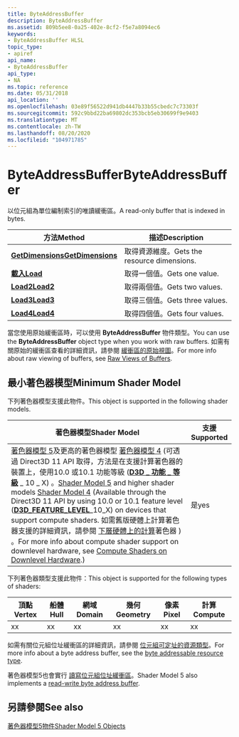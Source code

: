 ```yaml
---
title: ByteAddressBuffer
description: ByteAddressBuffer
ms.assetid: 809b5ee8-0a25-402e-8cf2-f5e7a8094ec6
keywords:
- ByteAddressBuffer HLSL
topic_type:
- apiref
api_name:
- ByteAddressBuffer
api_type:
- NA
ms.topic: reference
ms.date: 05/31/2018
api_location: ''
ms.openlocfilehash: 03e89f56522d941db4447b33b55cbedc7c73303f
ms.sourcegitcommit: 592c9bbd22ba69802dc353bcb5eb30699f9e9403
ms.translationtype: MT
ms.contentlocale: zh-TW
ms.lasthandoff: 08/20/2020
ms.locfileid: "104971785"
---
```

# <a name="byteaddressbuffer"></a><span data-ttu-id="1545a-104">ByteAddressBuffer</span><span class="sxs-lookup"><span data-stu-id="1545a-104">ByteAddressBuffer</span></span>

<span data-ttu-id="1545a-105">以位元組為單位編制索引的唯讀緩衝區。</span><span class="sxs-lookup"><span data-stu-id="1545a-105">A read-only buffer that is indexed in bytes.</span></span>



| <span data-ttu-id="1545a-106">方法</span><span class="sxs-lookup"><span data-stu-id="1545a-106">Method</span></span>                                                              | <span data-ttu-id="1545a-107">描述</span><span class="sxs-lookup"><span data-stu-id="1545a-107">Description</span></span>                   |
|---------------------------------------------------------------------|-------------------------------|
| [<span data-ttu-id="1545a-108">**GetDimensions**</span><span class="sxs-lookup"><span data-stu-id="1545a-108">**GetDimensions**</span></span>](sm5-object-byteaddressbuffer-getdimensions.md) | <span data-ttu-id="1545a-109">取得資源維度。</span><span class="sxs-lookup"><span data-stu-id="1545a-109">Gets the resource dimensions.</span></span> |
| [<span data-ttu-id="1545a-110">**載入**</span><span class="sxs-lookup"><span data-stu-id="1545a-110">**Load**</span></span>](byteaddressbuffer-load.md)                              | <span data-ttu-id="1545a-111">取得一個值。</span><span class="sxs-lookup"><span data-stu-id="1545a-111">Gets one value.</span></span>               |
| [<span data-ttu-id="1545a-112">**Load2**</span><span class="sxs-lookup"><span data-stu-id="1545a-112">**Load2**</span></span>](byteaddressbuffer-load2.md)                            | <span data-ttu-id="1545a-113">取得兩個值。</span><span class="sxs-lookup"><span data-stu-id="1545a-113">Gets two values.</span></span>              |
| [<span data-ttu-id="1545a-114">**Load3**</span><span class="sxs-lookup"><span data-stu-id="1545a-114">**Load3**</span></span>](byteaddressbuffer-load3.md)                            | <span data-ttu-id="1545a-115">取得三個值。</span><span class="sxs-lookup"><span data-stu-id="1545a-115">Gets three values.</span></span>            |
| [<span data-ttu-id="1545a-116">**Load4**</span><span class="sxs-lookup"><span data-stu-id="1545a-116">**Load4**</span></span>](byteaddressbuffer-load4.md)                            | <span data-ttu-id="1545a-117">取得四個值。</span><span class="sxs-lookup"><span data-stu-id="1545a-117">Gets four values.</span></span>             |



 

<span data-ttu-id="1545a-118">當您使用原始緩衝區時，可以使用 **ByteAddressBuffer** 物件類型。</span><span class="sxs-lookup"><span data-stu-id="1545a-118">You can use the **ByteAddressBuffer** object type when you work with raw buffers.</span></span> <span data-ttu-id="1545a-119">如需有關原始的緩衝區查看的詳細資訊，請參閱 [緩衝區的原始視圖](/windows/desktop/direct3d11/overviews-direct3d-11-resources-intro)。</span><span class="sxs-lookup"><span data-stu-id="1545a-119">For more info about raw viewing of buffers, see [Raw Views of Buffers](/windows/desktop/direct3d11/overviews-direct3d-11-resources-intro).</span></span>

## <a name="minimum-shader-model"></a><span data-ttu-id="1545a-120">最小著色器模型</span><span class="sxs-lookup"><span data-stu-id="1545a-120">Minimum Shader Model</span></span>

<span data-ttu-id="1545a-121">下列著色器模型支援此物件。</span><span class="sxs-lookup"><span data-stu-id="1545a-121">This object is supported in the following shader models.</span></span>



| <span data-ttu-id="1545a-122">著色器模型</span><span class="sxs-lookup"><span data-stu-id="1545a-122">Shader Model</span></span>                                                                                                                                                                                                                                                                                                                                                                                                                                                                                               | <span data-ttu-id="1545a-123">支援</span><span class="sxs-lookup"><span data-stu-id="1545a-123">Supported</span></span> |
|------------------------------------------------------------------------------------------------------------------------------------------------------------------------------------------------------------------------------------------------------------------------------------------------------------------------------------------------------------------------------------------------------------------------------------------------------------------------------------------------------------|-----------|
| <span data-ttu-id="1545a-124">[著色器模型 5](d3d11-graphics-reference-sm5.md)及更高的著色器模型 [著色器模型 4](dx-graphics-hlsl-sm4.md) (可透過 Direct3D 11 API 取得，方法是在支援計算著色器的裝置上，使用10.0 或10.1 功能等級 ([**D3D \_ 功能 \_ 等級**](/windows/desktop/api/d3dcommon/ne-d3dcommon-d3d_feature_level) \_ 10 \_ X) 。</span><span class="sxs-lookup"><span data-stu-id="1545a-124">[Shader Model 5](d3d11-graphics-reference-sm5.md) and higher shader models [Shader Model 4](dx-graphics-hlsl-sm4.md) (Available through the Direct3D 11 API by using 10.0 or 10.1 feature level ([**D3D\_FEATURE\_LEVEL**](/windows/desktop/api/d3dcommon/ne-d3dcommon-d3d_feature_level)\_10\_X) on devices that support compute shaders.</span></span> <span data-ttu-id="1545a-125">如需舊版硬體上計算著色器支援的詳細資訊，請參閱 [下層硬體上的計算](/windows/desktop/direct3d11/overviews-direct3d-11-devices-downlevel-compute-shaders)著色器 ) 。</span><span class="sxs-lookup"><span data-stu-id="1545a-125">For more info about compute shader support on downlevel hardware, see [Compute Shaders on Downlevel Hardware](/windows/desktop/direct3d11/overviews-direct3d-11-devices-downlevel-compute-shaders).)</span></span><br/> | <span data-ttu-id="1545a-126">是</span><span class="sxs-lookup"><span data-stu-id="1545a-126">yes</span></span>       |



 

<span data-ttu-id="1545a-127">下列著色器類型支援此物件：</span><span class="sxs-lookup"><span data-stu-id="1545a-127">This object is supported for the following types of shaders:</span></span>



| <span data-ttu-id="1545a-128">頂點</span><span class="sxs-lookup"><span data-stu-id="1545a-128">Vertex</span></span> | <span data-ttu-id="1545a-129">船體</span><span class="sxs-lookup"><span data-stu-id="1545a-129">Hull</span></span> | <span data-ttu-id="1545a-130">網域</span><span class="sxs-lookup"><span data-stu-id="1545a-130">Domain</span></span> | <span data-ttu-id="1545a-131">幾何</span><span class="sxs-lookup"><span data-stu-id="1545a-131">Geometry</span></span> | <span data-ttu-id="1545a-132">像素</span><span class="sxs-lookup"><span data-stu-id="1545a-132">Pixel</span></span> | <span data-ttu-id="1545a-133">計算</span><span class="sxs-lookup"><span data-stu-id="1545a-133">Compute</span></span> |
|--------|------|--------|----------|-------|---------|
| <span data-ttu-id="1545a-134">x</span><span class="sxs-lookup"><span data-stu-id="1545a-134">x</span></span>      | <span data-ttu-id="1545a-135">x</span><span class="sxs-lookup"><span data-stu-id="1545a-135">x</span></span>    | <span data-ttu-id="1545a-136">x</span><span class="sxs-lookup"><span data-stu-id="1545a-136">x</span></span>      | <span data-ttu-id="1545a-137">x</span><span class="sxs-lookup"><span data-stu-id="1545a-137">x</span></span>        | <span data-ttu-id="1545a-138">x</span><span class="sxs-lookup"><span data-stu-id="1545a-138">x</span></span>     | <span data-ttu-id="1545a-139">x</span><span class="sxs-lookup"><span data-stu-id="1545a-139">x</span></span>       |



 

<span data-ttu-id="1545a-140">如需有關位元組位址緩衝區的詳細資訊，請參閱 [位元組可定址的資源類型](/windows/desktop/direct3d11/direct3d-11-advanced-stages-cs-resources)。</span><span class="sxs-lookup"><span data-stu-id="1545a-140">For more info about a byte address buffer, see the [byte addressable resource type](/windows/desktop/direct3d11/direct3d-11-advanced-stages-cs-resources).</span></span>

<span data-ttu-id="1545a-141">著色器模型5也會實行 [讀寫位元組位址緩衝區](sm5-object-rwbyteaddressbuffer.md)。</span><span class="sxs-lookup"><span data-stu-id="1545a-141">Shader Model 5 also implements a [read-write byte address buffer](sm5-object-rwbyteaddressbuffer.md).</span></span>

## <a name="see-also"></a><span data-ttu-id="1545a-142">另請參閱</span><span class="sxs-lookup"><span data-stu-id="1545a-142">See also</span></span>

<dl> <dt>

[<span data-ttu-id="1545a-143">著色器模型5物件</span><span class="sxs-lookup"><span data-stu-id="1545a-143">Shader Model 5 Objects</span></span>](d3d11-graphics-reference-sm5-objects.md)
</dt> </dl>

 

